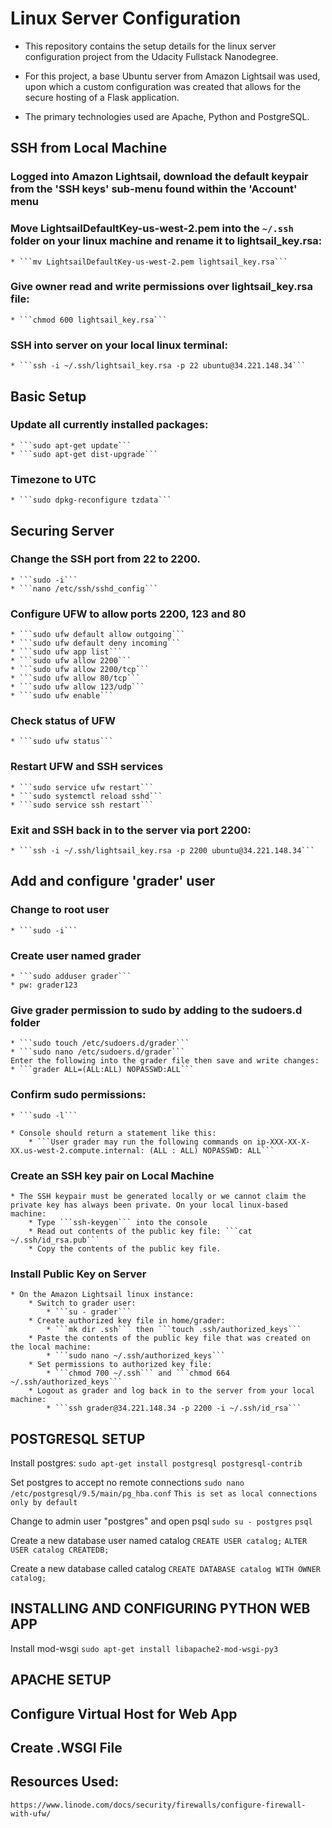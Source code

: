 # Linux Server Configuration

* This repository contains the setup details for the linux server configuration project from the Udacity Fullstack Nanodegree.

* For this project, a base Ubuntu server from Amazon Lightsail was used, upon which a custom configuration was created that allows for the secure hosting of a Flask application.

* The primary technologies used are Apache, Python and PostgreSQL.

## SSH from Local Machine

### Logged into Amazon Lightsail, download the default keypair from the 'SSH keys' sub-menu found within the 'Account' menu

### Move LightsailDefaultKey-us-west-2.pem into the `~/.ssh` folder on your linux machine and rename it to lightsail_key.rsa:
	* ```mv LightsailDefaultKey-us-west-2.pem lightsail_key.rsa```

### Give owner read and write permissions over lightsail_key.rsa file:
	* ```chmod 600 lightsail_key.rsa```

### SSH into server on your local linux terminal:
	* ```ssh -i ~/.ssh/lightsail_key.rsa -p 22 ubuntu@34.221.148.34```

## Basic Setup

### Update all currently installed packages:
	* ```sudo apt-get update```
	* ```sudo apt-get dist-upgrade```

### Timezone to UTC
	* ```sudo dpkg-reconfigure tzdata```

## Securing Server

### Change the SSH port from 22 to 2200.
	* ```sudo -i```
	* ```nano /etc/ssh/sshd_config```

### Configure UFW to allow ports 2200, 123 and 80
	* ```sudo ufw default allow outgoing```
	* ```sudo ufw default deny incoming```
	* ```sudo ufw app list```
	* ```sudo ufw allow 2200```
	* ```sudo ufw allow 2200/tcp```
	* ```sudo ufw allow 80/tcp```
	* ```sudo ufw allow 123/udp```
	* ```sudo ufw enable```

### Check status of UFW
	* ```sudo ufw status```

### Restart UFW and SSH services
	* ```sudo service ufw restart```
	* ```sudo systemctl reload sshd```
	* ```sudo service ssh restart```

### Exit and SSH back in to the server via port 2200:
	* ```ssh -i ~/.ssh/lightsail_key.rsa -p 2200 ubuntu@34.221.148.34```

## Add and configure 'grader' user

### Change to root user
	* ```sudo -i```

### Create user named grader
	* ```sudo adduser grader```
	* pw: grader123 

### Give grader permission to sudo by adding to the sudoers.d folder
	* ```sudo touch /etc/sudoers.d/grader```
	* ```sudo nano /etc/sudoers.d/grader```
	Enter the following into the grader file then save and write changes:
	* ```grader ALL=(ALL:ALL) NOPASSWD:ALL```

### Confirm sudo permissions:
	* ```sudo -l```
	
	* Console should return a statement like this:
		* ```User grader may run the following commands on ip-XXX-XX-X-XX.us-west-2.compute.internal: (ALL : ALL) NOPASSWD: ALL```

### Create an SSH key pair on Local Machine
	* The SSH keypair must be generated locally or we cannot claim the private key has always been private. On your local linux-based machine:
		* Type ```ssh-keygen``` into the console
		* Read out contents of the public key file: ```cat ~/.ssh/id_rsa.pub```
		* Copy the contents of the public key file.

### Install Public Key on Server
	* On the Amazon Lightsail linux instance:
		* Switch to grader user: 
			* ```su - grader```
		* Create authorized key file in home/grader: 
			* ```mk dir .ssh``` then ```touch .ssh/authorized_keys```
		* Paste the contents of the public key file that was created on the local machine: 
			* ```sudo nano ~/.ssh/authorized_keys```
		* Set permissions to authorized key file: 
			* ```chmod 700 ~/.ssh``` and ```chmod 664 ~/.ssh/authorized_keys```
		* Logout as grader and log back in to the server from your local machine:
			* ```ssh grader@34.221.148.34 -p 2200 -i ~/.ssh/id_rsa```

## POSTGRESQL SETUP

Install postgres: 
	```sudo apt-get install postgresql postgresql-contrib```

Set postgres to accept no remote connections
	```sudo nano /etc/postgresql/9.5/main/pg_hba.conf``` 
	```This is set as local connections only by default```

Change to admin user "postgres" and open psql
	```sudo su - postgres```
	```psql```

Create a new database user named catalog
	```CREATE USER catalog;```
	```ALTER USER catalog CREATEDB;```
	
Create a new database called catalog
	```CREATE DATABASE catalog WITH OWNER catalog;```

## INSTALLING AND CONFIGURING PYTHON WEB APP

Install mod-wsgi
	```sudo apt-get install libapache2-mod-wsgi-py3```

## APACHE SETUP

## Configure Virtual Host for Web App

## Create .WSGI File

## Resources Used:

```https://www.linode.com/docs/security/firewalls/configure-firewall-with-ufw/```